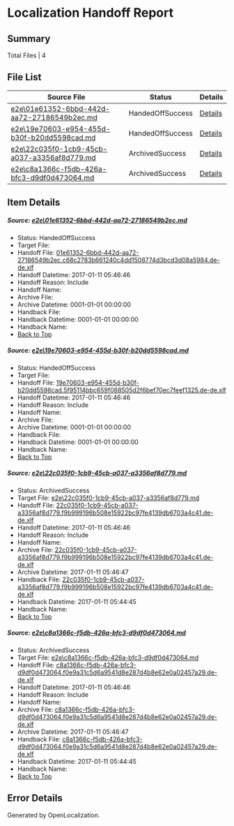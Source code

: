 # <a name='report-top'></a> Localization Handoff Report

## Summary
 Total Files | 4

## File List
 Source File | Status | Details 
 ----------- | ------ | ------- 
 [e2e\01e61352-6bbd-442d-aa72-27186549b2ec.md](https://github.com/OpenLocalizationTestOrg/ol-test0/blob/be79c9b21e1e8ea464766342725863a028162214/e2e/01e61352-6bbd-442d-aa72-27186549b2ec.md) | HandedOffSuccess | [Details](#610dbb2c52aaf1116e5f72c665711428c0658a151)
 [e2e\19e70603-e954-455d-b30f-b20dd5598cad.md](https://github.com/OpenLocalizationTestOrg/ol-test0/blob/62c86a27ea9dba88f731539f747f8fef8a3cf5c8/e2e/19e70603-e954-455d-b30f-b20dd5598cad.md) | HandedOffSuccess | [Details](#6c2eb6f3e75eaa714e6479206d6bc3b60ce0b68f2)
 [e2e\22c035f0-1cb9-45cb-a037-a3356af8d779.md](https://github.com/OpenLocalizationTestOrg/ol-test0/blob/ac6e92071fb53ea20b1328d1297291cac02c26cd/e2e/22c035f0-1cb9-45cb-a037-a3356af8d779.md) | ArchivedSuccess | [Details](#f80a478b2c3328d41ed45957bd4f6692e1d0e8d43)
 [e2e\c8a1366c-f5db-426a-bfc3-d9df0d473064.md](https://github.com/OpenLocalizationTestOrg/ol-test0/blob/2e7366145254c227f3dd55636eeabd103e37ac5b/e2e/c8a1366c-f5db-426a-bfc3-d9df0d473064.md) | ArchivedSuccess | [Details](#e4be6ebda82a6157c45ee0ae97c0c7a66acb19954)

## Item Details
##### <a name='610dbb2c52aaf1116e5f72c665711428c0658a151'></a> Source: [e2e\01e61352-6bbd-442d-aa72-27186549b2ec.md](https://github.com/OpenLocalizationTestOrg/ol-test0/blob/be79c9b21e1e8ea464766342725863a028162214/e2e/01e61352-6bbd-442d-aa72-27186549b2ec.md)
* Status: HandedOffSuccess
* Target File: 
* Handoff File: [01e61352-6bbd-442d-aa72-27186549b2ec.c68c2783b661240c4dd1508774d3bcd3d08a5984.de-de.xlf](https://github.com/OpenLocalizationTestOrg/ol-test0-handoff/blob/0e1888792afd1767455f544d0c136043f0b54959/ol-handoff/OpenLocalizationTestOrg/ol-test0-dede/shujia/mt/01e61352-6bbd-442d-aa72-27186549b2ec.c68c2783b661240c4dd1508774d3bcd3d08a5984.de-de.xlf)
* Handoff Datetime: 2017-01-11 05:46:46
* Handoff Reason: Include
* Handoff Name: 
* Archive File: 
* Archive Datetime: 0001-01-01 00:00:00
* Handback File: 
* Handback Datetime: 0001-01-01 00:00:00
* Handback Name: 
* [Back to Top](#report-top)

##### <a name='6c2eb6f3e75eaa714e6479206d6bc3b60ce0b68f2'></a> Source: [e2e\19e70603-e954-455d-b30f-b20dd5598cad.md](https://github.com/OpenLocalizationTestOrg/ol-test0/blob/62c86a27ea9dba88f731539f747f8fef8a3cf5c8/e2e/19e70603-e954-455d-b30f-b20dd5598cad.md)
* Status: HandedOffSuccess
* Target File: 
* Handoff File: [19e70603-e954-455d-b30f-b20dd5598cad.5f95114bbc659f088505d2f6bef70ec7feef1325.de-de.xlf](https://github.com/OpenLocalizationTestOrg/ol-test0-handoff/blob/0e1888792afd1767455f544d0c136043f0b54959/ol-handoff/OpenLocalizationTestOrg/ol-test0-dede/shujia/mt/19e70603-e954-455d-b30f-b20dd5598cad.5f95114bbc659f088505d2f6bef70ec7feef1325.de-de.xlf)
* Handoff Datetime: 2017-01-11 05:46:46
* Handoff Reason: Include
* Handoff Name: 
* Archive File: 
* Archive Datetime: 0001-01-01 00:00:00
* Handback File: 
* Handback Datetime: 0001-01-01 00:00:00
* Handback Name: 
* [Back to Top](#report-top)

##### <a name='f80a478b2c3328d41ed45957bd4f6692e1d0e8d43'></a> Source: [e2e\22c035f0-1cb9-45cb-a037-a3356af8d779.md](https://github.com/OpenLocalizationTestOrg/ol-test0/blob/ac6e92071fb53ea20b1328d1297291cac02c26cd/e2e/22c035f0-1cb9-45cb-a037-a3356af8d779.md)
* Status: ArchivedSuccess
* Target File: [e2e\22c035f0-1cb9-45cb-a037-a3356af8d779.md](https://github.com/OpenLocalizationTestOrg/ol-test0-dede/blob/bf6ce868307197449308677189324d22c80a6752/e2e/22c035f0-1cb9-45cb-a037-a3356af8d779.md)
* Handoff File: [22c035f0-1cb9-45cb-a037-a3356af8d779.f9b999196b508e15922bc97fe4139db6703a4c41.de-de.xlf](https://github.com/OpenLocalizationTestOrg/ol-test0-handoff/blob/0e1888792afd1767455f544d0c136043f0b54959/ol-handoff/OpenLocalizationTestOrg/ol-test0-dede/shujia/mt/22c035f0-1cb9-45cb-a037-a3356af8d779.f9b999196b508e15922bc97fe4139db6703a4c41.de-de.xlf)
* Handoff Datetime: 2017-01-11 05:46:46
* Handoff Reason: Include
* Handoff Name: 
* Archive File: [22c035f0-1cb9-45cb-a037-a3356af8d779.f9b999196b508e15922bc97fe4139db6703a4c41.de-de.xlf](https://github.com/OpenLocalizationTestOrg/ol-test0-handoff/blob/ec05fe4ea7bead793b69ea69bce1dfe48b791793/ol-archive/OpenLocalizationTestOrg/ol-test0-dede/shujia/mt/22c035f0-1cb9-45cb-a037-a3356af8d779.f9b999196b508e15922bc97fe4139db6703a4c41.de-de.xlf)
* Archive Datetime: 2017-01-11 05:46:47
* Handback File: [22c035f0-1cb9-45cb-a037-a3356af8d779.f9b999196b508e15922bc97fe4139db6703a4c41.de-de.xlf](https://github.com/OpenLocalizationTestOrg/ol-test0-handback/blob/f0a3bec7c28f62c866aa6ea1b13cd9ceeb9a58d0/ol-handback/OpenLocalizationTestOrg/ol-test0-dede/shujia/mt/22c035f0-1cb9-45cb-a037-a3356af8d779.f9b999196b508e15922bc97fe4139db6703a4c41.de-de.xlf)
* Handback Datetime: 2017-01-11 05:44:45
* Handback Name: 
* [Back to Top](#report-top)

##### <a name='e4be6ebda82a6157c45ee0ae97c0c7a66acb19954'></a> Source: [e2e\c8a1366c-f5db-426a-bfc3-d9df0d473064.md](https://github.com/OpenLocalizationTestOrg/ol-test0/blob/2e7366145254c227f3dd55636eeabd103e37ac5b/e2e/c8a1366c-f5db-426a-bfc3-d9df0d473064.md)
* Status: ArchivedSuccess
* Target File: [e2e\c8a1366c-f5db-426a-bfc3-d9df0d473064.md](https://github.com/OpenLocalizationTestOrg/ol-test0-dede/blob/bf6ce868307197449308677189324d22c80a6752/e2e/c8a1366c-f5db-426a-bfc3-d9df0d473064.md)
* Handoff File: [c8a1366c-f5db-426a-bfc3-d9df0d473064.f0e9a31c5d6a9541d8e287d4b8e62e0a02457a29.de-de.xlf](https://github.com/OpenLocalizationTestOrg/ol-test0-handoff/blob/0e1888792afd1767455f544d0c136043f0b54959/ol-handoff/OpenLocalizationTestOrg/ol-test0-dede/shujia/mt/c8a1366c-f5db-426a-bfc3-d9df0d473064.f0e9a31c5d6a9541d8e287d4b8e62e0a02457a29.de-de.xlf)
* Handoff Datetime: 2017-01-11 05:46:46
* Handoff Reason: Include
* Handoff Name: 
* Archive File: [c8a1366c-f5db-426a-bfc3-d9df0d473064.f0e9a31c5d6a9541d8e287d4b8e62e0a02457a29.de-de.xlf](https://github.com/OpenLocalizationTestOrg/ol-test0-handoff/blob/ec05fe4ea7bead793b69ea69bce1dfe48b791793/ol-archive/OpenLocalizationTestOrg/ol-test0-dede/shujia/mt/c8a1366c-f5db-426a-bfc3-d9df0d473064.f0e9a31c5d6a9541d8e287d4b8e62e0a02457a29.de-de.xlf)
* Archive Datetime: 2017-01-11 05:46:47
* Handback File: [c8a1366c-f5db-426a-bfc3-d9df0d473064.f0e9a31c5d6a9541d8e287d4b8e62e0a02457a29.de-de.xlf](https://github.com/OpenLocalizationTestOrg/ol-test0-handback/blob/f0a3bec7c28f62c866aa6ea1b13cd9ceeb9a58d0/ol-handback/OpenLocalizationTestOrg/ol-test0-dede/shujia/mt/c8a1366c-f5db-426a-bfc3-d9df0d473064.f0e9a31c5d6a9541d8e287d4b8e62e0a02457a29.de-de.xlf)
* Handback Datetime: 2017-01-11 05:44:45
* Handback Name: 
* [Back to Top](#report-top)


## Error Details

Generated by OpenLocalization.
